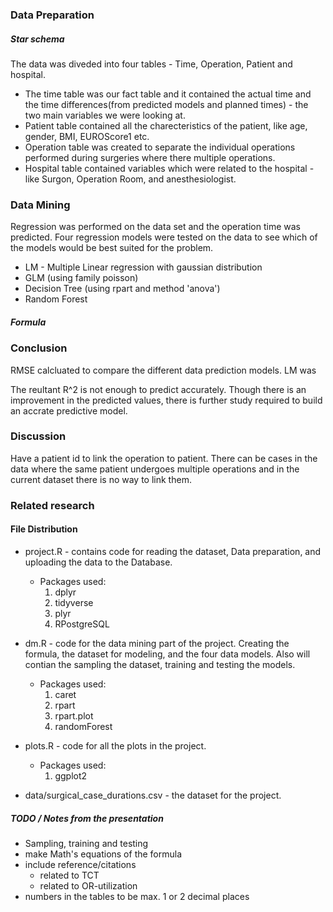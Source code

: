 
### Data Preparation

##### Star schema
The data was diveded into four tables - Time, Operation, Patient and hospital. 
- The time table was our fact table and it contained the actual time and the time differences(from predicted models and planned times) - the two main variables we were looking at. 
- Patient table contained all the charecteristics of the patient, like age, gender, BMI, EUROScore1 etc. 
- Operation table was created to separate the individual operations performed during surgeries where there multiple operations.
- Hospital table contained variables which were related to the hospital - like Surgon, Operation Room, and anesthesiologist.

### Data Mining

Regression was performed on the data set and the operation time was predicted. Four regression models were tested on the data to see which of the models would be best suited for the problem.
- LM - Multiple Linear regression with gaussian distribution
- GLM (using family poisson)
- Decision  Tree (using rpart and method 'anova')
- Random Forest

##### Formula

### Conclusion
RMSE calcluated to compare the different data prediction models. LM was

The reultant R^2 is not enough to predict accurately. 
Though there is an improvement in the predicted values, there is further study required to build an accrate predictive model.  

### Discussion
Have a patient id to link the operation to patient. There can be cases in the data where the same patient undergoes multiple operations and in the current dataset there is no way to link them. 


### Related research




#### File Distribution

- project.R - contains code for reading the dataset, Data preparation, and uploading the data to the Database.
  - Packages used:
     1. dplyr
     2. tidyverse
     3. plyr
     5. RPostgreSQL
    
    
- dm.R - code for the data mining part of the project. Creating the formula, the dataset for modeling, and the four data models. Also will contian the sampling the dataset, training and testing the models.
  - Packages used:
    1. caret
    2. rpart
    3. rpart.plot
    4. randomForest

- plots.R - code for all the plots in the project. 
  - Packages used:
    1. ggplot2
    
- data/surgical_case_durations.csv - the dataset for the project.

##### TODO / Notes from the presentation 

- Sampling, training and testing
- make Math's equations of the formula
- include reference/citations
  - related to TCT
  - related to OR-utilization
- numbers in the tables to be max. 1 or 2 decimal places
